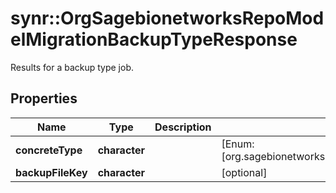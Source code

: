 # synr::OrgSagebionetworksRepoModelMigrationBackupTypeResponse

Results for a backup type job.

## Properties
Name | Type | Description | Notes
------------ | ------------- | ------------- | -------------
**concreteType** | **character** |  | [Enum: [org.sagebionetworks.repo.model.migration.BackupTypeResponse]] 
**backupFileKey** | **character** |  | [optional] 



